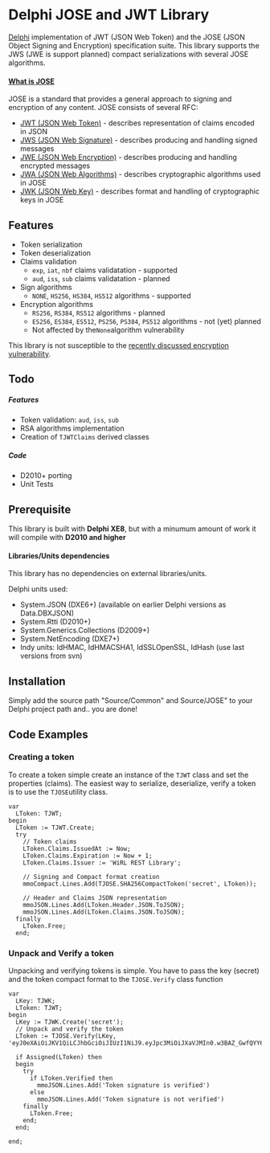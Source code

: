 # Delphi JOSE and JWT Library
[Delphi](http://www.embarcadero.com/products/delphi) implementation of JWT (JSON Web Token) and the JOSE (JSON Object Signing and Encryption) specification suite. This library supports the JWS (JWE is support planned) compact serializations with several JOSE algorithms.

#### [What is JOSE](https://tools.ietf.org/html/rfc7520)

JOSE is a standard that provides a general approach to signing and encryption of any content. JOSE consists of several RFC:

- [JWT (JSON Web Token)](https://tools.ietf.org/html/rfc7519) - describes representation of claims encoded in JSON
- [JWS (JSON Web Signature)](https://tools.ietf.org/html/rfc7515) - describes producing and handling signed messages
- [JWE (JSON Web Encryption)](https://tools.ietf.org/html/rfc7516) - describes producing and handling encrypted messages
- [JWA (JSON Web Algorithms)](https://tools.ietf.org/html/rfc7518) - describes cryptographic algorithms used in JOSE
- [JWK (JSON Web Key)](https://tools.ietf.org/html/rfc7517) - describes format and handling of cryptographic keys in JOSE

## Features

- Token serialization
- Token deserialization
- Claims validation
    - `exp`, `iat`, `nbf` claims validatation - supported
    - `aud`, `iss`, `sub` claims validatation - planned
- Sign algorithms
    - `NONE`, `HS256`, `HS384`, `HS512` algorithms - supported
- Encryption algorithms
    - `RS256`, `RS384`, `RS512` algorithms - planned
    - `ES256`, `ES384`, `ES512`, `PS256`, `PS384`, `PS512` algorithms - not (yet) planned
	- Not affected by the`None`algorithm vulnerability

This library is not susceptible to the [recently discussed encryption vulnerability](https://auth0.com/blog/2015/03/31/critical-vulnerabilities-in-json-web-token-libraries/).

## Todo
##### Features
- Token validation: `aud`, `iss`, `sub`
- RSA algorithms implementation
- Creation of `TJWTClaims` derived classes
##### Code
- D2010+ porting
- Unit Tests 


## Prerequisite
This library is built with **Delphi XE8**, but with a minumum amount of work it will compile with **D2010 and higher**
#### Libraries/Units dependencies
This library has no dependencies on external libraries/units.

Delphi units used:
- System.JSON (DXE6+) (available on earlier Delphi versions as Data.DBXJSON)
- System.Rtti (D2010+)
- System.Generics.Collections (D2009+)
- System.NetEncoding (DXE7+)
- Indy units: IdHMAC, IdHMACSHA1, IdSSLOpenSSL, IdHash (use last versions from svn)

## Installation
Simply add the source path "Source/Common" and Source/JOSE" to your Delphi project path and.. you are done!

## Code Examples

### Creating a token
To create a token simple create an instance of the `TJWT` class and set the properties (claims).
The easiest way to serialize, deserialize, verify a token is to use the `TJOSE`utility class.

```delphi
var
  LToken: TJWT;
begin
  LToken := TJWT.Create;
  try
    // Token claims
    LToken.Claims.IssuedAt := Now;
    LToken.Claims.Expiration := Now + 1;
    LToken.Claims.Issuer := 'WiRL REST Library';

    // Signing and Compact format creation
    mmoCompact.Lines.Add(TJOSE.SHA256CompactToken('secret', LToken));

    // Header and Claims JSON representation
    mmoJSON.Lines.Add(LToken.Header.JSON.ToJSON);
    mmoJSON.Lines.Add(LToken.Claims.JSON.ToJSON);
  finally
    LToken.Free;
  end;
```	


### Unpack and Verify a token

Unpacking and verifying tokens is simple.  You have to pass the key (secret) and the token compact format to the `TJOSE.Verify` class function

```delphi
var
  LKey: TJWK;
  LToken: TJWT;
begin
  LKey := TJWK.Create('secret');
  // Unpack and verify the token
  LToken := TJOSE.Verify(LKey, 'eyJ0eXAiOiJKV1QiLCJhbGciOiJIUzI1NiJ9.eyJpc3MiOiJXaVJMIn0.w3BAZ_GwfQYY6dkS8xKUNZ_sOnkDUMELxBN0mKKNhJ4');

  if Assigned(LToken) then
  begin
    try
      if LToken.Verified then
        mmoJSON.Lines.Add('Token signature is verified')
      else
        mmoJSON.Lines.Add('Token signature is not verified')
    finally
      LToken.Free;
    end;
  end;
  
end;
```